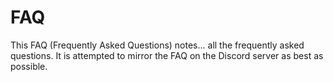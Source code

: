 # FAQ

This FAQ (Frequently Asked Questions) notes... all the frequently asked questions. It is attempted to mirror the FAQ on the Discord server as best as possible.

